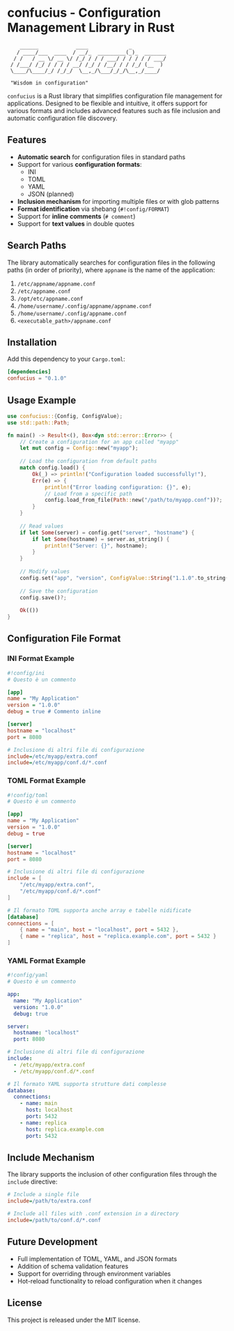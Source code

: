 # confucius - Configuration Management Library in Rust

```
    ______            ____             _           
   / ____/___  ____  / __/_  _________(_)_  _______
  / /   / __ \/ __ \/ /_/ / / / ___/ / / / / / ___/
 / /___/ /_/ / / / / __/ /_/ / /__/ / / /_/ (__  ) 
 \____/\____/_/ /_/_/  \__,_/\___/_/_/\__,_/____/  
                                                   
 "Wisdom in configuration" 
```

`confucius` is a Rust library that simplifies configuration file management for applications. Designed to be flexible and intuitive, it offers support for various formats and includes advanced features such as file inclusion and automatic configuration file discovery.

## Features

- **Automatic search** for configuration files in standard paths
- Support for various **configuration formats**:
    - INI 
    - TOML 
    - YAML 
    - JSON (planned)
- **Inclusion mechanism** for importing multiple files or with glob patterns
- **Format identification** via shebang (`#!config/FORMAT`)
- Support for **inline comments** (`# comment`)
- Support for **text values** in double quotes

## Search Paths

The library automatically searches for configuration files in the following paths (in order of priority), where `appname` is the name of the application:

1. `/etc/appname/appname.conf`
2. `/etc/appname.conf`
3. `/opt/etc/appname.conf`
4. `/home/username/.config/appname/appname.conf`
5. `/home/username/.config/appname.conf`
6. `<executable_path>/appname.conf`

## Installation

Add this dependency to your `Cargo.toml`:

```toml
[dependencies]
confucius = "0.1.0"
```

## Usage Example

```rust
use confucius::{Config, ConfigValue};
use std::path::Path;

fn main() -> Result<(), Box<dyn std::error::Error>> {
    // Create a configuration for an app called "myapp"
    let mut config = Config::new("myapp");
    
    // Load the configuration from default paths
    match config.load() {
        Ok(_) => println!("Configuration loaded successfully!"),
        Err(e) => {
            println!("Error loading configuration: {}", e);
            // Load from a specific path
            config.load_from_file(Path::new("/path/to/myapp.conf"))?;
        }
    }
    
    // Read values
    if let Some(server) = config.get("server", "hostname") {
        if let Some(hostname) = server.as_string() {
            println!("Server: {}", hostname);
        }
    }
    
    // Modify values
    config.set("app", "version", ConfigValue::String("1.1.0".to_string()));
    
    // Save the configuration
    config.save()?;
    
    Ok(())
}
```

## Configuration File Format

### INI Format Example

```ini
#!config/ini
# Questo è un commento

[app]
name = "My Application"
version = "1.0.0"
debug = true # Commento inline

[server]
hostname = "localhost"
port = 8080

# Inclusione di altri file di configurazione
include=/etc/myapp/extra.conf
include=/etc/myapp/conf.d/*.conf
```

### TOML Format Example

```toml
#!config/toml
# Questo è un commento

[app]
name = "My Application"
version = "1.0.0"
debug = true

[server]
hostname = "localhost"
port = 8080

# Inclusione di altri file di configurazione
include = [
    "/etc/myapp/extra.conf", 
    "/etc/myapp/conf.d/*.conf"
]

# Il formato TOML supporta anche array e tabelle nidificate
[database]
connections = [
    { name = "main", host = "localhost", port = 5432 },
    { name = "replica", host = "replica.example.com", port = 5432 }
]
```

### YAML Format Example

```yaml
#!config/yaml
# Questo è un commento

app:
  name: "My Application"
  version: "1.0.0"
  debug: true

server:
  hostname: "localhost"
  port: 8080

# Inclusione di altri file di configurazione
include:
  - /etc/myapp/extra.conf
  - /etc/myapp/conf.d/*.conf

# Il formato YAML supporta strutture dati complesse
database:
  connections:
    - name: main
      host: localhost
      port: 5432
    - name: replica
      host: replica.example.com
      port: 5432
```

## Include Mechanism

The library supports the inclusion of other configuration files through the `include` directive:

```ini
# Include a single file
include=/path/to/extra.conf

# Include all files with .conf extension in a directory
include=/path/to/conf.d/*.conf
```

## Future Development

- Full implementation of TOML, YAML, and JSON formats
- Addition of schema validation features
- Support for overriding through environment variables
- Hot-reload functionality to reload configuration when it changes

## License

This project is released under the MIT license.